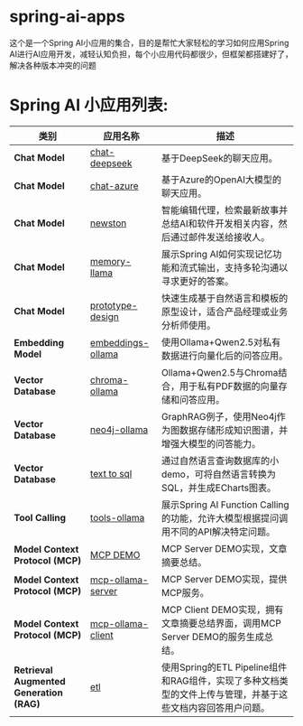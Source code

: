 # spring-ai-apps
这个是一个Spring AI小应用的集合，目的是帮忙大家轻松的学习如何应用Spring AI进行AI应用开发，减轻认知负担，每个小应用代码都很少，但框架都搭建好了，解决各种版本冲突的问题
# Spring AI 小应用列表:
| 类别             | 应用名称               | 描述                                                                                   |
|----------------|------------------------|----------------------------------------------------------------------------------------|
| **Chat Model** | [chat-deepseek](chat-deepseek)    | 基于DeepSeek的聊天应用。                                                               |
| **Chat Model** | [chat-azure](chat-azure)       | 基于Azure的OpenAI大模型的聊天应用。                                                     |
| **Chat Model** | [newston](newston)             | 智能编辑代理，检索最新故事并总结AI和软件开发相关内容，然后通过邮件发送给接收人。       |
| **Chat Model** |[memory-llama](memory-llama)    | 展示Spring AI如何实现记忆功能和流式输出，支持多轮沟通以寻求更好的答案。                 |
| **Chat Model** | [prototype-design](prototype-design)       | 快速生成基于自然语言和模板的原型设计，适合产品经理或业务分析师使用。                   |
| **Embedding Model** | [embeddings-ollama](embeddings-ollama)     | 使用Ollama+Qwen2.5对私有数据进行向量化后的问答应用。                                   |
| **Vector Database** | [chroma-ollama](chroma-ollama)         | Ollama+Qwen2.5与Chroma结合，用于私有PDF数据的向量存储和问答应用。                       |
| **Vector Database** | [neo4j-ollama](neo4j-ollama)           | GraphRAG例子，使用Neo4j作为图数据存储形成知识图谱，并增强大模型的问答能力。             |
| **Vector Database** | [text to sql](text-to-sql)           | 通过自然语言查询数据库的小demo，可将自然语言转换为SQL，并生成ECharts图表。              |
| **Tool Calling** | [tools-ollama](tools-ollama)           | 展示Spring AI Function Calling的功能，允许大模型根据提问调用不同的API解决特定问题。   |
| **Model Context Protocol (MCP)** | [MCP DEMO](mcp-ollama)         | MCP Server DEMO实现，文章摘要总结。                                                      |
| **Model Context Protocol (MCP)** |  [mcp-ollama-server](mcp-ollama/mcp-ollama-server)      | MCP Server DEMO实现，提供MCP服务。                                                      |
| **Model Context Protocol (MCP)** | [mcp-ollama-client](mcp-ollama/mcp-ollama-client)       | MCP Client DEMO实现，拥有文章摘要总结界面，调用MCP Server DEMO的服务生成总结。         |
| **Retrieval Augmented Generation (RAG)** |[etl](etl)       | 使用Spring的ETL Pipeline组件和RAG组件，实现了多种文档类型的文件上传与管理，并基于这些文档内容回答用户问题。 |